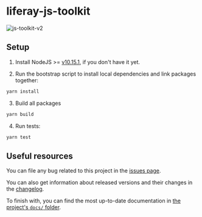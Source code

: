 # liferay-js-toolkit

![js-toolkit-v2](https://github.com/liferay/liferay-frontend-projects/workflows/js-toolkit-v2/badge.svg)

## Setup

1. Install NodeJS >= [v10.15.1](http://nodejs.org/dist/v10.15.1/), if you don't have it yet.

2. Run the bootstrap script to install local dependencies and link packages together:

```sh
yarn install
```

3. Build all packages

```sh
yarn build
```

4. Run tests:

```sh
yarn test
```

## Useful resources

You can file any bug related to this project in the [issues page](https://github.com/liferay/liferay-frontend-projects/issues?q=is%3Aissue+is%3Aopen+label%3Ajs-toolkit+label%3A2.x).

You can also get information about released versions and their changes in the [changelog](./CHANGELOG.md).

To finish with, you can find the most up-to-date documentation in [the project's `docs/` folder](./docs).
